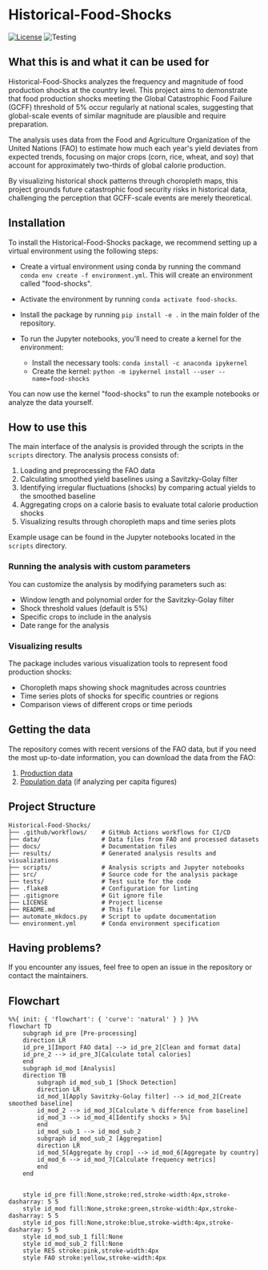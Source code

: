 # Historical-Food-Shocks

[![License](https://img.shields.io/badge/License-Apache_2.0-blue.svg)](https://opensource.org/licenses/Apache-2.0) ![Testing](https://github.com/allfed/Historical-Food-Shocks/actions/workflows/testing.yml/badge.svg)

## What this is and what it can be used for

Historical-Food-Shocks analyzes the frequency and magnitude of food production shocks at the country level. This project aims to demonstrate that food production shocks meeting the Global Catastrophic Food Failure (GCFF) threshold of 5% occur regularly at national scales, suggesting that global-scale events of similar magnitude are plausible and require preparation.

The analysis uses data from the Food and Agriculture Organization of the United Nations (FAO) to estimate how much each year's yield deviates from expected trends, focusing on major crops (corn, rice, wheat, and soy) that account for approximately two-thirds of global calorie production.

By visualizing historical shock patterns through choropleth maps, this project grounds future catastrophic food security risks in historical data, challenging the perception that GCFF-scale events are merely theoretical.

## Installation

To install the Historical-Food-Shocks package, we recommend setting up a virtual environment using the following steps:

* Create a virtual environment using conda by running the command `conda env create -f environment.yml`. This will create an environment called "food-shocks".

* Activate the environment by running `conda activate food-shocks`.

* Install the package by running `pip install -e .` in the main folder of the repository.

* To run the Jupyter notebooks, you'll need to create a kernel for the environment:
  - Install the necessary tools: `conda install -c anaconda ipykernel`
  - Create the kernel: `python -m ipykernel install --user --name=food-shocks`

You can now use the kernel "food-shocks" to run the example notebooks or analyze the data yourself.

## How to use this

The main interface of the analysis is provided through the scripts in the `scripts` directory. The analysis process consists of:

1. Loading and preprocessing the FAO data
2. Calculating smoothed yield baselines using a Savitzky-Golay filter
3. Identifying irregular fluctuations (shocks) by comparing actual yields to the smoothed baseline
4. Aggregating crops on a calorie basis to evaluate total calorie production shocks
5. Visualizing results through choropleth maps and time series plots

Example usage can be found in the Jupyter notebooks located in the `scripts` directory.

### Running the analysis with custom parameters

You can customize the analysis by modifying parameters such as:

- Window length and polynomial order for the Savitzky-Golay filter
- Shock threshold values (default is 5%)
- Specific crops to include in the analysis
- Date range for the analysis

### Visualizing results

The package includes various visualization tools to represent food production shocks:

- Choropleth maps showing shock magnitudes across countries
- Time series plots of shocks for specific countries or regions
- Comparison views of different crops or time periods

## Getting the data

The repository comes with recent versions of the FAO data, but if you need the most up-to-date information, you can download the data from the FAO:
1. [Production data](http://www.fao.org/faostat/en/#data/QC)
2. [Population data](http://www.fao.org/faostat/en/#data/OA) (if analyzing per capita figures)

## Project Structure

```
Historical-Food-Shocks/
├── .github/workflows/    # GitHub Actions workflows for CI/CD
├── data/                 # Data files from FAO and processed datasets
├── docs/                 # Documentation files
├── results/              # Generated analysis results and visualizations
├── scripts/              # Analysis scripts and Jupyter notebooks
├── src/                  # Source code for the analysis package
├── tests/                # Test suite for the code
├── .flake8               # Configuration for linting
├── .gitignore            # Git ignore file
├── LICENSE               # Project license
├── README.md             # This file
├── automate_mkdocs.py    # Script to update documentation
└── environment.yml       # Conda environment specification
```

## Having problems?

If you encounter any issues, feel free to open an issue in the repository or contact the maintainers.

## Flowchart

```mermaid
%%{ init: { 'flowchart': { 'curve': 'natural' } } }%%
flowchart TD
    subgraph id_pre [Pre-processing]
    direction LR
    id_pre_1[Import FAO data] --> id_pre_2[Clean and format data]
    id_pre_2 --> id_pre_3[Calculate total calories]
    end
    subgraph id_mod [Analysis]
    direction TB
        subgraph id_mod_sub_1 [Shock Detection]
        direction LR
        id_mod_1[Apply Savitzky-Golay filter] --> id_mod_2[Create smoothed baseline]
        id_mod_2 --> id_mod_3[Calculate % difference from baseline]
        id_mod_3 --> id_mod_4[Identify shocks > 5%]
        end
        id_mod_sub_1 --> id_mod_sub_2
        subgraph id_mod_sub_2 [Aggregation]
        direction LR
        id_mod_5[Aggregate by crop] --> id_mod_6[Aggregate by country]
        id_mod_6 --> id_mod_7[Calculate frequency metrics]
        end
    end


    style id_pre fill:None,stroke:red,stroke-width:4px,stroke-dasharray: 5 5
    style id_mod fill:None,stroke:green,stroke-width:4px,stroke-dasharray: 5 5
    style id_pos fill:None,stroke:blue,stroke-width:4px,stroke-dasharray: 5 5
    style id_mod_sub_1 fill:None
    style id_mod_sub_2 fill:None
    style RES stroke:pink,stroke-width:4px
    style FAO stroke:yellow,stroke-width:4px
```
